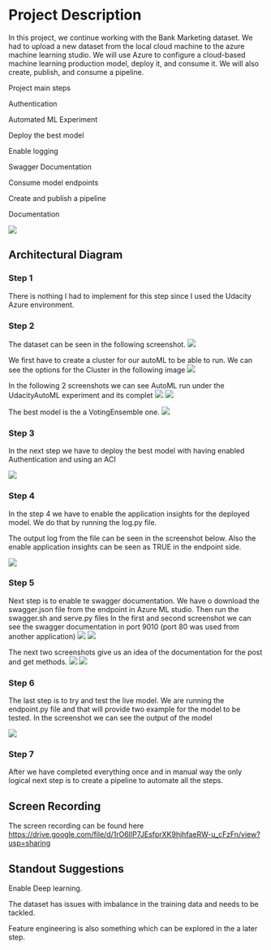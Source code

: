 
# Project Description

In this project, we continue working with the Bank Marketing dataset.
We had to upload a new dataset from the local cloud machine to the azure machine learning studio.
We will use Azure to configure a cloud-based machine learning production model, deploy it, and consume it. 
We will also create, publish, and consume a pipeline. 

Project main steps

Authentication

Automated ML Experiment

Deploy the best model

Enable logging

Swagger Documentation

Consume model endpoints

Create and publish a pipeline

Documentation

![](main_steps.png)

## Architectural Diagram

### Step 1

There is nothing I had to implement for this step since I used the Udacity Azure environment.

### Step 2

The dataset can be seen in the following screenshot.
![](Step2Dataset.png)

We first have to create a cluster for our autoML to be able to run.
We can see the options for the Cluster in the following image
![](Step2Cluster.png)

In the following 2 screenshots we can see AutoML run under the UdacityAutoML experiment and its complet
![](Step2AutoMLComplete1.png)
![](Step2AutoMLComplete2.png)

The best model is the a VotingEnsemble one.
![](Step2AutoMLBestModel.png)


### Step 3

In the next step we have to deploy the best model with having enabled Authentication and using an ACI

![](Step3DeployBestModel.png)

### Step 4

In the step 4 we have to enable the application insights for the deployed model.
We do that by running the log.py file.

The output log from the file can be seen in the screenshot below.
Also  the enable application insights can be seen as TRUE in the endpoint side.

![](Step4ApplicationInsightsLogs.png)

### Step 5

Next step is to enable te swagger documentation.
We have o download the swagger.json file from the endpoint in Azure ML studio.
Then run the swagger.sh and serve.py  files
In the first and second screenshot we can see the swagger documentation in port 9010 (port 80 was used from another application)
![](Step5SwaggerPage1.png)
![](Step5SwaggerPage2.png)

The next two screenshots give us an idea of the documentation for the post and get methods. 
![](Step5SwaggerPage3.png)
![](Step5SwaggerPage4.png)


### Step 6

The last step is to try and test the live model.
We are running the endpoint.py file and that will provide two example for the model to be tested.
In the screenshot we can see the output of the model

![](Step6Results.png)

### Step 7

After we have completed everything once and in manual way the only logical next step is to create a pipeline to automate all the steps.




## Screen Recording

The screen recording can be found here https://drive.google.com/file/d/1rO6lIP7JEsfprXK9hjhfaeRW-u_cFzFn/view?usp=sharing

## Standout Suggestions

Enable Deep learning.

The dataset has issues with imbalance in the training data and needs to be tackled.

Feature engineering is also something which can be explored in the a later step.